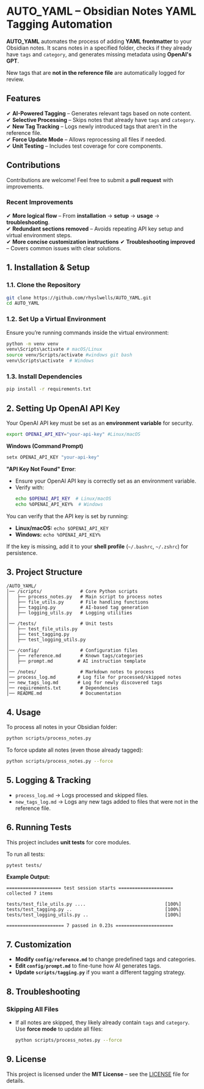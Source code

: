# **AUTO_YAML – Obsidian Notes YAML Tagging Automation**  

**AUTO_YAML** automates the process of adding **YAML frontmatter** to your Obsidian notes. It scans notes in a specified folder, checks if they already have `tags` and `category`, and generates missing metadata using **OpenAI's GPT**.  

New tags that are **not in the reference file** are automatically logged for review.  

## **Features**  

✔ **AI-Powered Tagging** – Generates relevant tags based on note content.  
✔ **Selective Processing** – Skips notes that already have `tags` and `category`.  
✔ **New Tag Tracking** – Logs newly introduced tags that aren’t in the reference file.  
✔ **Force Update Mode** – Allows reprocessing all files if needed.  
✔ **Unit Testing** – Includes test coverage for core components.  

## **Contributions**  

Contributions are welcome! Feel free to submit a **pull request** with improvements.  

### **Recent Improvements**
✔ **More logical flow** – From **installation** → **setup** → **usage** → **troubleshooting**.  
✔ **Redundant sections removed** – Avoids repeating API key setup and virtual environment steps.  
✔ **More concise customization instructions**
✔ **Troubleshooting improved** – Covers common issues with clear solutions.  

## **1. Installation & Setup**  

### **1.1. Clone the Repository**  
```bash
git clone https://github.com/rhyslwells/AUTO_YAML.git
cd AUTO_YAML
```

### **1.2. Set Up a Virtual Environment**  
Ensure you’re running commands inside the virtual environment:  
```bash
python -m venv venv
venv\Scripts\activate # macOS/Linux
source venv/Scripts/activate #windows git bash
venv\Scripts\activate  # Windows
```

### **1.3. Install Dependencies**  
```bash
pip install -r requirements.txt
```

## **2. Setting Up OpenAI API Key**  

Your OpenAI API key must be set as an **environment variable** for security.  

```bash
export OPENAI_API_KEY="your-api-key" #Linux/macOS
```

**Windows (Command Prompt)**  
```cmd
setx OPENAI_API_KEY "your-api-key"
```

**"API Key Not Found" Error**:
- Ensure your OpenAI API key is correctly set as an environment variable.  
- Verify with:
  ```bash
  echo $OPENAI_API_KEY  # Linux/macOS
  echo %OPENAI_API_KEY%  # Windows
  ```

You can verify that the API key is set by running:  

- **Linux/macOS:** `echo $OPENAI_API_KEY`  
- **Windows:** `echo %OPENAI_API_KEY%`  

If the key is missing, add it to your **shell profile** (`~/.bashrc`, `~/.zshrc`) for persistence.

## **3. Project Structure**  
```
/AUTO_YAML/
│── /scripts/              # Core Python scripts
│   ├── process_notes.py   # Main script to process notes
│   ├── file_utils.py      # File handling functions
│   ├── tagging.py         # AI-based tag generation
│   ├── logging_utils.py   # Logging utilities
│
│── /tests/                # Unit tests
│   ├── test_file_utils.py
│   ├── test_tagging.py
│   ├── test_logging_utils.py
│
│── /config/               # Configuration files
│   ├── reference.md       # Known tags/categories
│   ├── prompt.md         # AI instruction template
│
│── /notes/                # Markdown notes to process
│── process_log.md        # Log file for processed/skipped notes
│── new_tags_log.md       # Log for newly discovered tags
│── requirements.txt       # Dependencies
│── README.md              # Documentation
```

## **4. Usage**  

To process all notes in your Obsidian folder:  
```bash
python scripts/process_notes.py
```

To force update all notes (even those already tagged):  
```bash
python scripts/process_notes.py --force
```

## **5. Logging & Tracking**  

- `process_log.md` → Logs processed and skipped files.  
- `new_tags_log.md` → Logs any new tags added to files that were not in the reference file.  

## **6. Running Tests**  

This project includes **unit tests** for core modules.  

To run all tests:  
```bash
pytest tests/
```

**Example Output:**  
```
==================== test session starts ====================
collected 7 items

tests/test_file_utils.py ....                             [100%]
tests/test_tagging.py ..                                  [100%]
tests/test_logging_utils.py ..                            [100%]

===================== 7 passed in 0.23s =====================
```

## **7. Customization**  

- **Modify `config/reference.md`** to change predefined tags and categories.  
- **Edit `config/prompt.md`** to fine-tune how AI generates tags.  
- **Update `scripts/tagging.py`** if you want a different tagging strategy.  


## **8. Troubleshooting**  



### **Skipping All Files**  
- If all notes are skipped, they likely already contain `tags` and `category`.  
  Use **force mode** to update all files:  
  ```bash
  python scripts/process_notes.py --force
  ```

## **9. License**  

This project is licensed under the **MIT License** – see the [LICENSE](LICENSE) file for details.

